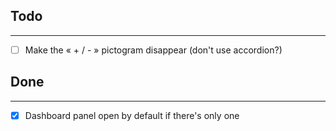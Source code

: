 ## Todo
---
- [ ] Make the « + / - » pictogram disappear (don't use accordion?)
## **Done**
---
- [x] Dashboard panel open by default if there's only one
